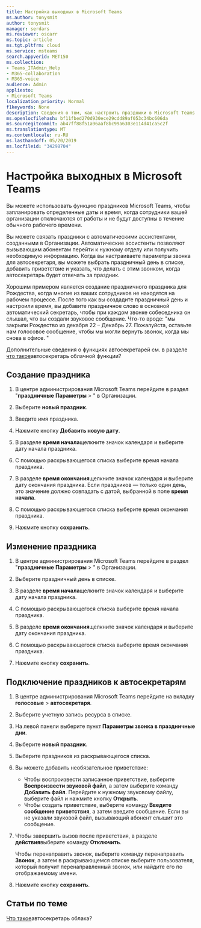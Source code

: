 ```yaml
---
title: Настройка выходных в Microsoft Teams
ms.author: tonysmit
author: tonysmit
manager: serdars
ms.reviewer: oscarr
ms.topic: article
ms.tgt.pltfrm: cloud
ms.service: msteams
search.appverid: MET150
ms.collection:
- Teams_ITAdmin_Help
- M365-collaboration
- M365-voice
audience: Admin
appliesto:
- Microsoft Teams
localization_priority: Normal
f1keywords: None
description: Сведения о том, как настроить праздники в Microsoft Teams и присоединиться к своему автосекретарь.
ms.openlocfilehash: bf11fbed270d930ece29cdd89af053c34bc606da
ms.sourcegitcommit: ab47ff88f51a96aaf8bc99a6303e114d41ca5c2f
ms.translationtype: MT
ms.contentlocale: ru-RU
ms.lasthandoff: 05/20/2019
ms.locfileid: "34298704"
---
```

# <a name="set-up-holidays-in-microsoft-teams"></a>Настройка выходных в Microsoft Teams

Вы можете использовать функцию праздников Microsoft Teams, чтобы запланировать определенные даты и время, когда сотрудники вашей организации отключаются от работы и не будут доступны в течение обычного рабочего времени. 

Вы можете связать праздники с автоматическими ассистентами, созданными в Организации. Автоматические ассистенты позволяют вызывающим абонентам перейти к нужному отделу или получить необходимую информацию. Когда вы настраиваете параметры звонка для автосекретаря, вы можете выбрать праздничный день в списке, добавить приветствие и указать, что делать с этим звонком, когда автосекретарь будет отвечать за праздник.

Хорошим примером является создание праздничного праздника для Рождества, когда многие из ваших сотрудников не находятся на рабочем процессе. После того как вы создадите праздничный день и настроили время, вы добавите праздничное слово в основной автоматический секретарь, чтобы при каждом звонке собеседника он слышал, что вы создали звуковое сообщение. Что-то вроде: "мы закрыли Рождество из декабря 22 – Декабрь 27. Пожалуйста, оставьте нам голосовое сообщение, чтобы мы могли вернуть звонок, когда мы снова в офисе. "

Дополнительные сведения о функциях автосекретарей см. в разделе [что такое](what-are-phone-system-auto-attendants.md)автосекретарь облачной функции?  

## <a name="create-a-holiday"></a>Создание праздника

1. В центре администрирования Microsoft Teams перейдите в раздел "**праздничные** **Параметры** > " в Организации.

2. Выберите **новый праздник**.

3. Введите имя праздника.

4. Нажмите кнопку **Добавить новую дату**.

5. В разделе **время начала**щелкните значок календаря и выберите дату начала праздника.

6. С помощью раскрывающегося списка выберите время начала праздника.

7. В разделе **время окончания**щелкните значок календаря и выберите дату окончания праздника. Если праздников — только один день, это значение должно совпадать с датой, выбранной в поле **время начала**.

8. С помощью раскрывающегося списка выберите время окончания праздника.

9. Нажмите кнопку **сохранить**.

## <a name="change-a-holiday"></a>Изменение праздника

1. В центре администрирования Microsoft Teams перейдите в раздел "**праздничные** **Параметры** > " в Организации.

2. Выберите праздничный день в списке.

3. В разделе **время начала**щелкните значок календаря и выберите дату начала праздника.

4. С помощью раскрывающегося списка выберите время начала праздника.

5. В разделе **время окончания**щелкните значок календаря и выберите дату окончания праздника. 

6. С помощью раскрывающегося списка выберите время окончания праздника.

7. Нажмите кнопку **сохранить**.

## <a name="connect-a-holiday-to-an-auto-attendant"></a>Подключение праздников к автосекретарям

1. В центре администрирования Microsoft Teams перейдите на вкладку **голосовые** > **автосекретаря**.
2. Выберите учетную запись ресурса в списке.
3. На левой панели выберите пункт **Параметры звонка в праздничные дни**.
4. Выберите **новый праздник**.
5. Выберите праздников из раскрывающегося списка.
6. Вы можете добавить необязательное приветствие:
    - Чтобы воспроизвести записанное приветствие, выберите **Воспроизвести звуковой файл**, а затем выберите команду **Добавить файл**. Перейдите к нужному звуковому файлу, выберите файл и нажмите кнопку **Открыть**.
    - Чтобы создать приветствие, выберите команду **Введите сообщение приветствия**, а затем введите сообщение. Если вы не указали звуковой файл, вызывающий абонент слышит это сообщение.
7. Чтобы завершить вызов после приветствия, в разделе **действия**выберите команду **Отключить**. 

    Чтобы перенаправить звонок, выберите команду перенаправить **Звонок**, а затем в раскрывающемся списке выберите пользователя, который получит перенаправленный звонок, или найдите его по отображаемому имени.
8. Нажмите кнопку **сохранить**.

## <a name="related-topics"></a>Статьи по теме

[Что такое](what-are-phone-system-auto-attendants.md)автосекретарь облака?